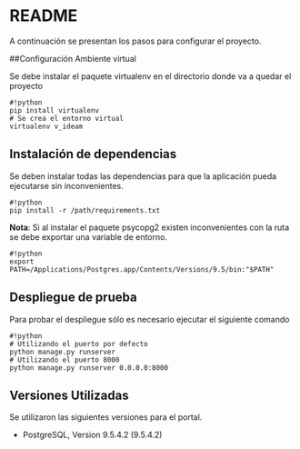# README #

A continuación se presentan los pasos para configurar el proyecto.

##Configuración Ambiente virtual

Se debe instalar el paquete virtualenv en el directorio donde va a quedar el proyecto

```
#!python
pip install virtualenv
# Se crea el entorno virtual
virtualenv v_ideam
```

## Instalación de dependencias

Se deben instalar todas las dependencias para que la aplicación pueda ejecutarse sin inconvenientes.

```
#!python
pip install -r /path/requirements.txt
```

**Nota**: Si al instalar el paquete psycopg2 existen inconvenientes con la ruta se debe exportar una variable de entorno.

```
#!python
export PATH=/Applications/Postgres.app/Contents/Versions/9.5/bin:"$PATH"
```
## Despliegue de prueba

Para probar el despliegue sólo es necesario ejecutar el siguiente comando

```
#!python
# Utilizando el puerto por defecto
python manage.py runserver
# Utilizando el puerto 8000
python manage.py runserver 0.0.0.0:8000
```

## Versiones Utilizadas

Se utilizaron las siguientes versiones para el portal.

* PostgreSQL, Version 9.5.4.2 (9.5.4.2)